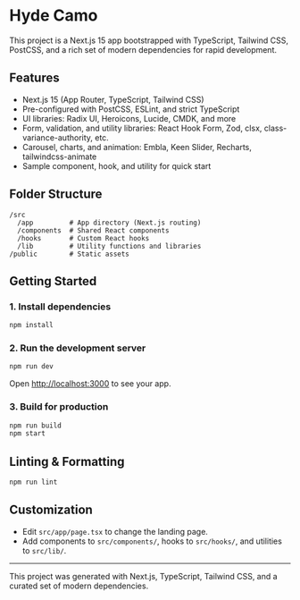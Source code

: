 # Hyde Camo

This project is a Next.js 15 app bootstrapped with TypeScript, Tailwind CSS, PostCSS, and a rich set of modern dependencies for rapid development.

## Features
- Next.js 15 (App Router, TypeScript, Tailwind CSS)
- Pre-configured with PostCSS, ESLint, and strict TypeScript
- UI libraries: Radix UI, Heroicons, Lucide, CMDK, and more
- Form, validation, and utility libraries: React Hook Form, Zod, clsx, class-variance-authority, etc.
- Carousel, charts, and animation: Embla, Keen Slider, Recharts, tailwindcss-animate
- Sample component, hook, and utility for quick start

## Folder Structure
```
/src
  /app         # App directory (Next.js routing)
  /components  # Shared React components
  /hooks       # Custom React hooks
  /lib         # Utility functions and libraries
/public        # Static assets
```

## Getting Started

### 1. Install dependencies
```bash
npm install
```

### 2. Run the development server
```bash
npm run dev
```

Open [http://localhost:3000](http://localhost:3000) to see your app.

### 3. Build for production
```bash
npm run build
npm start
```

## Linting & Formatting
```bash
npm run lint
```

## Customization
- Edit `src/app/page.tsx` to change the landing page.
- Add components to `src/components/`, hooks to `src/hooks/`, and utilities to `src/lib/`.

---

This project was generated with Next.js, TypeScript, Tailwind CSS, and a curated set of modern dependencies.

